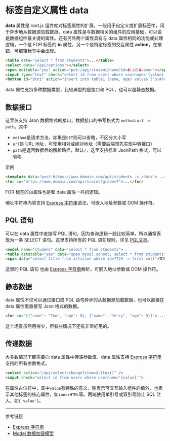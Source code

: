 # 标签自定义属性 data

**data** 属性是 root.js 组件库对标签属性的扩展，一般用于自定义或扩展标签中，用于异步地从数据源加载数据。data 属性是与数据相关的组件的应用基础，可以说是数据组件最关键的属性。还有另外两个属性具有与 data 属性相同的功能或处理逻辑，一个是 FOR 标签的 **in** 属性，另一个是特定标签的交互属性 **action**，在按钮、可编辑标签中会出现。

```html
<table data="select * from students">...</table>
<select data="/api/options"></select>
<span editable="yes" action="put:/api/student/name?id=&(id)&name="></span>
<input type="text" check="select id from users where username='{value}'" />
<button id="Btn1" action="insert into table1 (name, age) values ('$(#name)', $(#age))">
```

data 属性支持多种数据类型，比较典型的是接口和 PQL，也可以是静态数据。

## 数据接口

这里仅支持 Json 数据格式的接口，数据接口的书写格式为 `method:url -> path`。其中

* `method`是请求方法，如果是`GET`则可以省略，不区分大小写
* `url`是 URL 地址，可使用相对或绝对地址（需要后端预先实现中转接口）
* `path`是返回数据后的解析路径，默认`/`，这里支持标准 JsonPath 格式，可以省略

示例
```html
<template data="post:https://www.domain.com/api/students -> /data">...</template>
<for in="https://www.domain.com/api/scores?grade=7">...</for>
```

FOR 标签的`in`属性也是和 data 属性一样的逻辑。

地址字符串内容支持 [Express 字符串](/root.js/express.md)语法，可嵌入地址参数或 DOM 操作符。

## PQL 语句

可以在 data 属性中直接写 PQL 语句，因为查询逻辑一般比较简单，所以通常表现为一条 SELECT 语句。这里支持所有的 PQL 语句规则，详见 [PQL文档](/pql/overview)。

```html
<model name="studens" data="select * from students">
<table datatable="yes" data="open mysql.school; select * from students">
<span data="select title from articles where id=7725 -> first cell">文章标题：@:[title]</span>
```

这里的 PQL 语句 也由 [Express 字符串](/root.js/express.md)解析，可嵌入地址参数或 DOM 操作符。

## 静态数据

data 属性不仅可以通过接口或 PQL 语句异步的从数据源加载数据，也可以直接在 data 属性里直接写 Json 格式的数据。

```html
<for in='[{"name": "Tom", "age": 8}, {"name": "Jerry", "age": 9}]'>...</for>
```

这个场景虽然用得少，但有些情况下还有非常好用的。

## 传递数据

大多数情况下都需要向 data 属性中传递参数值，data 属性支持 [Express 字符串](/root.js/express.md)支持的所有参数格式。

```html
<select action="/api/select/change?item=$:[text]" />
<input check="select id from users where username='{value}'">
```

在属性占位符中，其中`value`有特殊的意义，除表示可交互输入组件的值外，也表示其他标签的核心属性，如`innerHTML`等。两端使用单引号或双引号防止 SQL 注入，如`{'value'}`。

---
参考链接

* [Express 字符串](/root.js/express.md)
* [Model 数据加载模型](/root.js/model.md)